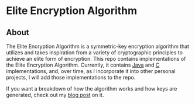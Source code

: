 # Elite Encryption Algorithm
About
----------
The Elite Encryption Algorithm is a symmetric-key encryption algorithm that 
utilizes and takes inspiration from a variety of cryptographic principles 
to achieve an elite form of encryption. This repo contains implementations 
of the Elite Encryption Algorithm. Currently, it contains [Java](src/Java/)
and [C](src/C/) implementations, and, over time, as I incorporate it into 
other personal projects, I will add those implementations to the repo.

If you want a breakdown of how the algorithm works and how keys are 
generated, check out my 
[blog post](https://chiefwithcolorfulshoes.com/blog/Elite_Encryption_Algorithm/) 
on it.
